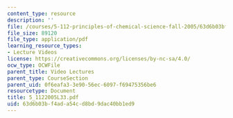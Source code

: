 ```yaml
---
content_type: resource
description: ''
file: /courses/5-112-principles-of-chemical-science-fall-2005/63d6b03bf4ada54cd8bd9dac40bb1ed9_5_1122005L33.pdf
file_size: 89120
file_type: application/pdf
learning_resource_types:
- Lecture Videos
license: https://creativecommons.org/licenses/by-nc-sa/4.0/
ocw_type: OCWFile
parent_title: Video Lectures
parent_type: CourseSection
parent_uid: 0f6eafa3-3e90-56ec-6097-f69475356be6
resourcetype: Document
title: 5_1122005L33.pdf
uid: 63d6b03b-f4ad-a54c-d8bd-9dac40bb1ed9
---
```

